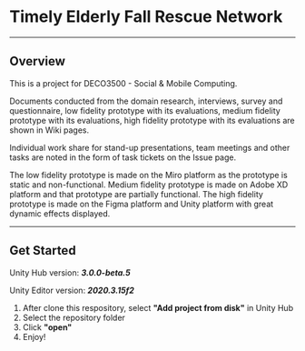 # Timely Elderly Fall Rescue Network

---

## Overview

This is a project for DECO3500 - Social & Mobile Computing.

Documents conducted from the domain research, interviews, survey and questionnaire, low fidelity prototype with its evaluations, medium fidelity prototype with its evaluations, high fidelity prototype with its evaluations are shown in Wiki pages.

Individual work share for stand-up presentations, team meetings and other tasks are noted in the form of task tickets on the Issue page.

The low fidelity prototype is made on the Miro platform as the prototype is static and non-functional. Medium fidelity prototype is made on Adobe XD platform and that prototype are partially functional. The high fidelity prototype is made on the Figma platform and Unity platform with great dynamic effects displayed.

---

## Get Started

Unity Hub version: ***3.0.0-beta.5***

Unity Editor version: ***2020.3.15f2***

1. After clone this respository, select **"Add project from disk"** in Unity Hub
2. Select the repository folder
3. Click **"open"**
4. Enjoy!